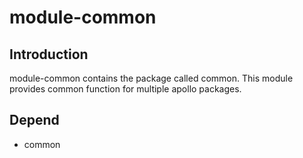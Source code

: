 # module-common

## Introduction
module-common contains the package called common. This module provides common function for multiple apollo packages.

## Depend
* common